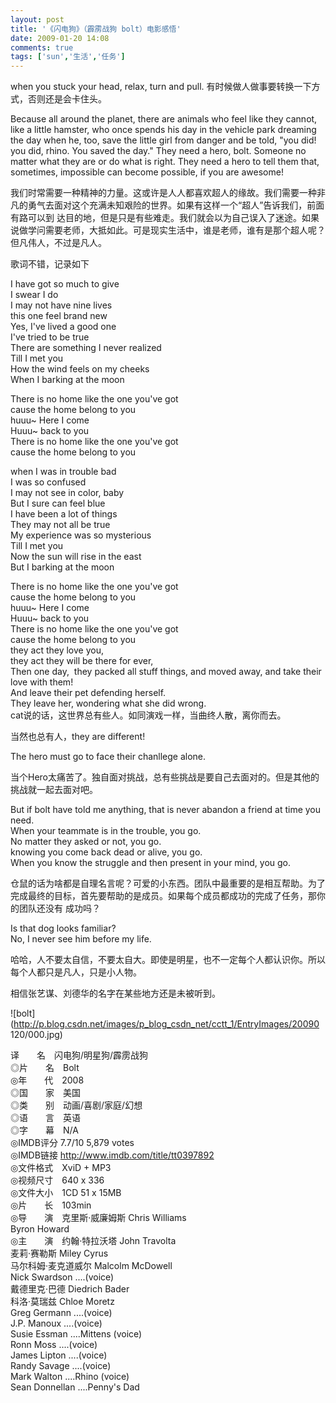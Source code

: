 ```yaml
---
layout: post
title: '《闪电狗》（霹雳战狗 bolt）电影感悟'
date: 2009-01-20 14:08
comments: true
tags: ['sun','生活','任务']
---
```


when you stuck your head, relax, turn and pull. 有时候做人做事要转换一下方式，否则还是会卡住头。  
  
Because all around the planet, there are animals who feel like they cannot,
like a little hamster, who once spends his day in the vehicle park dreaming
the day when he, too, save the little girl from danger and be told, "you did!
you did, rhino. You saved the day." They need a hero, bolt. Someone no matter
what they are or do what is right. They need a hero to tell them that,
sometimes, impossible can become possible, if you are awesome!

我们时常需要一种精神的力量。这或许是人人都喜欢超人的缘故。我们需要一种非凡的勇气去面对这个充满未知艰险的世界。如果有这样一个“超人”告诉我们，前面有路可以到
达目的地，但是只是有些难走。我们就会以为自己误入了迷途。如果说做学问需要老师，大抵如此。可是现实生活中，谁是老师，谁有是那个超人呢？但凡伟人，不过是凡人。

歌词不错，记录如下

I have got so much to give  
I swear I do  
I may not have nine lives  
this one feel brand new  
Yes, I've lived a good one  
I've tried to be true  
There are something I never realized  
Till I met you  
How the wind feels on my cheeks  
When I barking at the moon  
  
There is no home like the one you've got  
cause the home belong to you  
huuu~ Here I come  
Huuu~ back to you  
There is no home like the one you've got  
cause the home belong to you  
  
when I was in trouble bad  
I was so confused  
I may not see in color, baby  
But I sure can feel blue  
I have been a lot of things  
They may not all be true  
My experience was so mysterious  
Till I met you  
Now the sun will rise in the east  
But I barking at the moon  
  
There is no home like the one you've got  
cause the home belong to you  
huuu~ Here I come  
Huuu~ back to you  
There is no home like the one you've got  
cause the home belong to you  
they act they love you,  
they act they will be there for ever,  
Then one day,  they packed all stuff things, and moved away, and take their
love with them!  
And leave their pet defending herself.  
They leave her, wondering what she did wrong.  
cat说的话，这世界总有些人。如同演戏一样，当曲终人散，离你而去。

当然也总有人，they are different!

The hero must go to face their chanllege alone.

当个Hero太痛苦了。独自面对挑战，总有些挑战是要自己去面对的。但是其他的挑战就一起去面对吧。

But if bolt have told me anything, that is never abandon a friend at time you
need.  
When your teammate is in the trouble, you go.  
No matter they asked or not, you go.  
knowing you come back dead or alive, you go.  
When you know the struggle and then present in your mind, you go.

仓鼠的话为啥都是自理名言呢？可爱的小东西。团队中最重要的是相互帮助。为了完成最终的目标，首先要帮助的是成员。如果每个成员都成功的完成了任务，那你的团队还没有
成功吗？

Is that dog looks familiar?  
No, I never see him before my life.

哈哈，人不要太自信，不要太自大。即使是明星，也不一定每个人都认识你。所以每个人都只是凡人，只是小人物。

相信张艺谋、刘德华的名字在某些地方还是未被听到。

![bolt](http://p.blog.csdn.net/images/p_blog_csdn_net/cctt_1/EntryImages/20090
120/000.jpg)

译　　名　闪电狗/明星狗/霹雳战狗  
◎片　　名　Bolt  
◎年　　代　2008  
◎国　　家　美国  
◎类　　别　动画/喜剧/家庭/幻想  
◎语　　言　英语  
◎字　　幕　N/A  
◎IMDB评分 7.7/10 5,879 votes  
◎IMDB链接 [ http://www.imdb.com/title/tt0397892
](http://www.imdb.com/title/tt0397892)  
◎文件格式　XviD + MP3  
◎视频尺寸　640 x 336  
◎文件大小　1CD 51 x 15MB  
◎片　　长　103min  
◎导　　演　克里斯·威廉姆斯 Chris Williams  
Byron Howard  
◎主　　演　约翰·特拉沃塔 John Travolta  
麦莉·赛勒斯 Miley Cyrus  
马尔科姆·麦克道威尔 Malcolm McDowell  
Nick Swardson ....(voice)  
戴德里克·巴德 Diedrich Bader  
科洛·莫瑞兹 Chloe Moretz  
Greg Germann ....(voice)  
J.P. Manoux ....(voice)  
Susie Essman ....Mittens (voice)  
Ronn Moss ....(voice)  
James Lipton ....(voice)  
Randy Savage ....(voice)  
Mark Walton ....Rhino (voice)  
Sean Donnellan ....Penny's Dad

